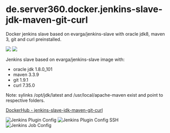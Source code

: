 # de.server360.docker.jenkins-slave-jdk-maven-git-curl
Docker jenkins slave based on evarga/jenkins-slave with oracle jdk8, maven 3, git and curl preinstalled.

[![](https://images.microbadger.com/badges/image/thoschu/jenkins-slave-jdk-maven-git-curl.svg)](https://microbadger.com/images/thoschu/jenkins-slave-jdk-maven-git-curl "Get your own image badge on microbadger.com")
[![](https://images.microbadger.com/badges/version/thoschu/jenkins-slave-jdk-maven-git-curl.svg)](https://microbadger.com/images/thoschu/jenkins-slave-jdk-maven-git-curl "Get your own version badge on microbadger.com")

Jenkins slave based on evarga/jenkins-slave image with:

- oracle jdk 1.8.0_101
- maven 3.3.9
- git 1.9.1 
- curl 7.35.0

Note: sylinks /opt/jdk/latest and /usr/local/apache-maven exist and point to respective folders.

[DockerHub - jenkins-slave-jdk-maven-git-curl](https://hub.docker.com/r/thoschu/jenkins-slave-jdk-maven-git-curl/ "https://hub.docker.com")

![Jenkins Plugin Config](https://image.ibb.co/kpsqRw/jenkins_config.png "Pluginconfig")
![Jenkins Plugin Config SSH](https://image.ibb.co/mMFumw/jenkins_plugin_user_password.png "Pluginconfig SSH")
![Jenkins Job Config](https://image.ibb.co/nzRdDb/jenkins_job_config.png "Jobconfig")